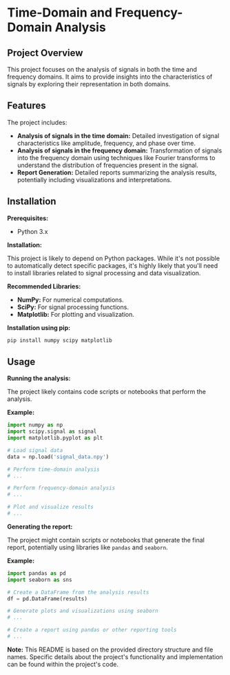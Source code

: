 # Time-Domain and Frequency-Domain Analysis

## Project Overview

This project focuses on the analysis of signals in both the time and frequency domains. It aims to provide insights into the characteristics of signals by exploring their representation in both domains. 

## Features

The project includes:

- **Analysis of signals in the time domain:**  Detailed investigation of signal characteristics like amplitude, frequency, and phase over time.
- **Analysis of signals in the frequency domain:**  Transformation of signals into the frequency domain using techniques like Fourier transforms to understand the distribution of frequencies present in the signal.
- **Report Generation:**  Detailed reports summarizing the analysis results, potentially including visualizations and interpretations.

## Installation

**Prerequisites:**

- Python 3.x

**Installation:**

This project is likely to depend on Python packages. While it's not possible to automatically detect specific packages, it's highly likely that you'll need to install libraries related to signal processing and data visualization. 

**Recommended Libraries:**

- **NumPy:** For numerical computations.
- **SciPy:** For signal processing functions.
- **Matplotlib:** For plotting and visualization.

**Installation using pip:**

```bash
pip install numpy scipy matplotlib
```

## Usage

**Running the analysis:**

The project likely contains code scripts or notebooks that perform the analysis. 

**Example:**

```python
import numpy as np
import scipy.signal as signal
import matplotlib.pyplot as plt

# Load signal data
data = np.load('signal_data.npy')

# Perform time-domain analysis
# ...

# Perform frequency-domain analysis
# ...

# Plot and visualize results
# ...
```

**Generating the report:**

The project might contain scripts or notebooks that generate the final report, potentially using libraries like `pandas` and `seaborn`. 

**Example:**

```python
import pandas as pd
import seaborn as sns

# Create a DataFrame from the analysis results
df = pd.DataFrame(results)

# Generate plots and visualizations using seaborn
# ...

# Create a report using pandas or other reporting tools
# ...
```

**Note:** This README is based on the provided directory structure and file names. Specific details about the project's functionality and implementation can be found within the project's code. 

